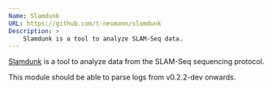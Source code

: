 ```yaml
---
Name: Slamdunk
URL: https://github.com/t-neumann/slamdunk
Description: >
    Slamdunk is a tool to analyze SLAM-Seq data.
---
```


[Slamdunk](https://github.com/t-neumann/slamdunk) is a tool to analyze data from the SLAM-Seq sequencing protocol.

This module should be able to parse logs from v0.2.2-dev onwards.